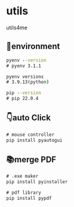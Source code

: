 # utils
utils4me

## 🚀environment
```cmd
pyenv --version
# pyenv 3.1.1

pyenv versions
# 3.9.13(python)

pip --version
# pip 22.0.4
```

## 👇auto Click
```cmd
# mouse controller
pip install pyautogui
```
## 📚merge PDF
```cmd
# .exe maker
pip install pyinstaller

# pdf library
pip install pypdf
```



